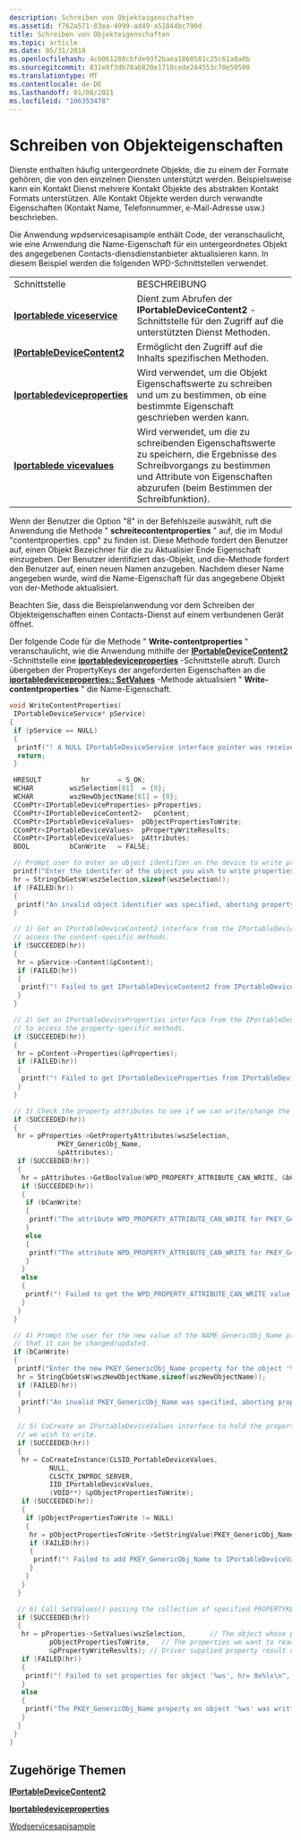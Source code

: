 ```yaml
---
description: Schreiben von Objekteigenschaften
ms.assetid: f762a571-83ea-4999-ad49-a51044bc790d
title: Schreiben von Objekteigenschaften
ms.topic: article
ms.date: 05/31/2018
ms.openlocfilehash: 4cb061288cbfde93f2baea1860581c25c61a8a0b
ms.sourcegitcommit: 831e8f3db78ab820e1710cede244553c70e50500
ms.translationtype: MT
ms.contentlocale: de-DE
ms.lasthandoff: 01/08/2021
ms.locfileid: "106353478"
---
```

# <a name="writing-object-properties"></a>Schreiben von Objekteigenschaften

Dienste enthalten häufig untergeordnete Objekte, die zu einem der Formate gehören, die von den einzelnen Diensten unterstützt werden. Beispielsweise kann ein Kontakt Dienst mehrere Kontakt Objekte des abstrakten Kontakt Formats unterstützen. Alle Kontakt Objekte werden durch verwandte Eigenschaften (Kontakt Name, Telefonnummer, e-Mail-Adresse usw.) beschrieben.

Die Anwendung wpdservicesapisample enthält Code, der veranschaulicht, wie eine Anwendung die Name-Eigenschaft für ein untergeordnetes Objekt des angegebenen Contacts-diensdienstanbieter aktualisieren kann. In diesem Beispiel werden die folgenden WPD-Schnittstellen verwendet.



|                                                                |                                                                                                                                                                      |
|----------------------------------------------------------------|----------------------------------------------------------------------------------------------------------------------------------------------------------------------|
| Schnittstelle                                                      | BESCHREIBUNG                                                                                                                                                          |
| [**Iportablede viceservice**](/windows/desktop/api/PortableDeviceAPI/nn-portabledeviceapi-iportabledeviceservice)       | Dient zum Abrufen der **IPortableDeviceContent2** -Schnittstelle für den Zugriff auf die unterstützten Dienst Methoden.                                                                  |
| [**IPortableDeviceContent2**](/windows/desktop/api/PortableDeviceAPI/nn-portabledeviceapi-iportabledevicecontent2)     | Ermöglicht den Zugriff auf die Inhalts spezifischen Methoden.                                                                                                                     |
| [**Iportabledeviceproperties**](/windows/desktop/api/portabledeviceapi/nn-portabledeviceapi-iportabledeviceproperties) | Wird verwendet, um die Objekt Eigenschaftswerte zu schreiben und um zu bestimmen, ob eine bestimmte Eigenschaft geschrieben werden kann.                                                                    |
| [**Iportablede vicevalues**](iportabledevicevalues.md)         | Wird verwendet, um die zu schreibenden Eigenschaftswerte zu speichern, die Ergebnisse des Schreibvorgangs zu bestimmen und Attribute von Eigenschaften abzurufen (beim Bestimmen der Schreibfunktion). |



 

Wenn der Benutzer die Option "8" in der Befehlszeile auswählt, ruft die Anwendung die Methode " **schreitecontentproperties** " auf, die im Modul "contentproperties. cpp" zu finden ist. Diese Methode fordert den Benutzer auf, einen Objekt Bezeichner für die zu Aktualisier Ende Eigenschaft einzugeben. Der Benutzer identifiziert das-Objekt, und die-Methode fordert den Benutzer auf, einen neuen Namen anzugeben. Nachdem dieser Name angegeben wurde, wird die Name-Eigenschaft für das angegebene Objekt von der-Methode aktualisiert.

Beachten Sie, dass die Beispielanwendung vor dem Schreiben der Objekteigenschaften einen Contacts-Dienst auf einem verbundenen Gerät öffnet.

Der folgende Code für die Methode " **Write-contentproperties** " veranschaulicht, wie die Anwendung mithilfe der [**IPortableDeviceContent2**](/windows/desktop/api/PortableDeviceAPI/nn-portabledeviceapi-iportabledevicecontent2) -Schnittstelle eine [**iportabledeviceproperties**](/windows/desktop/api/portabledeviceapi/nn-portabledeviceapi-iportabledeviceproperties) -Schnittstelle abruft. Durch übergeben der PropertyKeys der angeforderten Eigenschaften an die [**iportabledeviceproperties:: SetValues**](/windows/desktop/api/PortableDeviceApi/nf-portabledeviceapi-iportabledeviceproperties-getvalues) -Methode aktualisiert " **Write-contentproperties** " die Name-Eigenschaft.


```C++
void WriteContentProperties(
 IPortableDeviceService* pService)
{
 if (pService == NULL)
 {
  printf("! A NULL IPortableDeviceService interface pointer was received\n");
  return;
 }

 HRESULT          hr       = S_OK;
 WCHAR         wszSelection[81]  = {0};
 WCHAR         wszNewObjectName[81] = {0};
 CComPtr<IPortableDeviceProperties> pProperties;
 CComPtr<IPortableDeviceContent2>   pContent;
 CComPtr<IPortableDeviceValues>  pObjectPropertiesToWrite;
 CComPtr<IPortableDeviceValues>  pPropertyWriteResults;
 CComPtr<IPortableDeviceValues>  pAttributes;
 BOOL          bCanWrite   = FALSE;

 // Prompt user to enter an object identifier on the device to write properties on.
 printf("Enter the identifer of the object you wish to write properties on.\n>");
 hr = StringCbGetsW(wszSelection,sizeof(wszSelection));
 if (FAILED(hr))
 {
  printf("An invalid object identifier was specified, aborting property reading\n");
 }

 // 1) Get an IPortableDeviceContent2 interface from the IPortableDeviceService interface to
 // access the content-specific methods.
 if (SUCCEEDED(hr))
 {
  hr = pService->Content(&pContent);
  if (FAILED(hr))
  {
   printf("! Failed to get IPortableDeviceContent2 from IPortableDeviceService, hr = 0x%lx\n",hr);
  }
 }

 // 2) Get an IPortableDeviceProperties interface from the IPortableDeviceContent2 interface
 // to access the property-specific methods.
 if (SUCCEEDED(hr))
 {
  hr = pContent->Properties(&pProperties);
  if (FAILED(hr))
  {
   printf("! Failed to get IPortableDeviceProperties from IPortableDeviceContent2, hr = 0x%lx\n",hr);
  }
 }

 // 3) Check the property attributes to see if we can write/change the NAME_GenericObj_Name property.
 if (SUCCEEDED(hr))
 {
  hr = pProperties->GetPropertyAttributes(wszSelection,
            PKEY_GenericObj_Name,
            &pAttributes);
  if (SUCCEEDED(hr))
  {
   hr = pAttributes->GetBoolValue(WPD_PROPERTY_ATTRIBUTE_CAN_WRITE, &bCanWrite);
   if (SUCCEEDED(hr))
   {
    if (bCanWrite)
    {
     printf("The attribute WPD_PROPERTY_ATTRIBUTE_CAN_WRITE for PKEY_GenericObj_Name reports TRUE\nThis means that the property can be changed/updated\n\n");
    }
    else
    {
     printf("The attribute WPD_PROPERTY_ATTRIBUTE_CAN_WRITE for PKEY_GenericObj_Name reports FALSE\nThis means that the property cannot be changed/updated\n\n");
    }
   }
   else
   {
    printf("! Failed to get the WPD_PROPERTY_ATTRIBUTE_CAN_WRITE value for PKEY_GenericObj_Name on object '%ws', hr = 0x%lx\n", wszSelection, hr);
   }
  }
 }

 // 4) Prompt the user for the new value of the NAME_GenericObj_Name property only if the property attributes report
 // that it can be changed/updated.
 if (bCanWrite)
 {
  printf("Enter the new PKEY_GenericObj_Name property for the object '%ws'.\n>",wszSelection);
  hr = StringCbGetsW(wszNewObjectName,sizeof(wszNewObjectName));
  if (FAILED(hr))
  {
   printf("An invalid PKEY_GenericObj_Name was specified, aborting property writing\n");
  }

  // 5) CoCreate an IPortableDeviceValues interface to hold the property values
  // we wish to write.
  if (SUCCEEDED(hr))
  {
   hr = CoCreateInstance(CLSID_PortableDeviceValues,
          NULL,
          CLSCTX_INPROC_SERVER,
          IID_IPortableDeviceValues,
          (VOID**) &pObjectPropertiesToWrite);
   if (SUCCEEDED(hr))
   {
    if (pObjectPropertiesToWrite != NULL)
    {
     hr = pObjectPropertiesToWrite->SetStringValue(PKEY_GenericObj_Name, wszNewObjectName);
     if (FAILED(hr))
     {
      printf("! Failed to add PKEY_GenericObj_Name to IPortableDeviceValues, hr= 0x%lx\n", hr);
     }
    }
   }
  }

  // 6) Call SetValues() passing the collection of specified PROPERTYKEYs.
  if (SUCCEEDED(hr))
  {
   hr = pProperties->SetValues(wszSelection,      // The object whose properties we are reading
          pObjectPropertiesToWrite,   // The properties we want to read
          &pPropertyWriteResults); // Driver supplied property result values for the property read operation
   if (FAILED(hr))
   {
    printf("! Failed to set properties for object '%ws', hr= 0x%lx\n", wszSelection, hr);
   }
   else
   {
    printf("The PKEY_GenericObj_Name property on object '%ws' was written successfully (Read the properties again to see the updated value)\n", wszSelection);
   }
  }
 }
}
```



## <a name="related-topics"></a>Zugehörige Themen

<dl> <dt>

[**IPortableDeviceContent2**](/windows/desktop/api/PortableDeviceAPI/nn-portabledeviceapi-iportabledevicecontent2)
</dt> <dt>

[**Iportabledeviceproperties**](/windows/desktop/api/portabledeviceapi/nn-portabledeviceapi-iportabledeviceproperties)
</dt> <dt>

[Wpdservicesapisample](wpdapisample-sample-service-application.md)
</dt> </dl>

 

 



